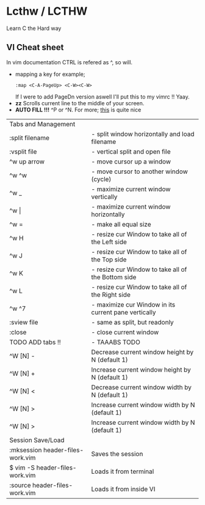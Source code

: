 # Lcthw / LCTHW
Learn C the Hard way


## VI Cheat sheet
In vim documentation CTRL is refered as ^, so will.

* mapping a key for example;
	``` 
	:map <C-A-PageUp> <C-W><C-W>
	```
	If I were to add PageDn version aswell I'll put this to my vimrc !! Yaay.
* **zz** Scrolls current line to the middle of your screen. 
* **AUTO FILL !!!** ^P or ^N. For more; [this](https://www.youtube.com/watch?v=3TX3kV3TICU) is quite nice




<table>
<tr><td>Tabs and Management</td></tr>
<tr><td>:split filename </td><td>- split window horizontally and load filename</td></tr>
<tr><td>:vsplit file </td><td>     - vertical split and open file</td></tr>
<tr><td>^w up arrow </td><td>  - move cursor up a window</td></tr>
<tr><td>^w ^w </td><td>    - move cursor to another window (cycle)</td></tr>
<tr><td>^w _ </td><td>         - maximize current window vertically</td></tr>
<tr><td>^w | </td><td>         - maximize current window horizontally</td></tr>
<tr><td>^w = </td><td>         - make all equal size</td></tr>
<tr><td>^w H </td><td>	       - resize cur Window to take all of the Left side</td></tr>
<tr><td>^w J </td><td>         - resize cur Window to take all of the Top side</td></tr>
<tr><td>^w K </td><td>         - resize cur Window to take all of the Bottom side</td></tr>
<tr><td>^w L </td><td>         - resize cur Window to take all of the Right side</td></tr>
<tr><td>^w ^7 </td><td>         - maximize cur Window in its current pane vertically</td></tr>
<tr><td>:sview file </td><td>      - same as split, but readonly</td></tr>
<tr><td>:close </td><td>           - close current window</td></tr>
<tr><td>TODO ADD tabs !! </td><td>           - TAAABS TODO </td></tr>
<tr><td>^W [N] - </td><td>  Decrease current window height by N (default 1)</td></tr>
<tr><td>^W [N] + </td><td>  Increase current window height by N (default 1)</td></tr>
<tr><td>^W [N] < </td><td>  Decrease current window width by N (default 1)</td></tr>
<tr><td>^W [N] > </td><td>  Increase current window width by N (default 1)</td></tr>
<tr><td>^W [N] > </td><td>  Increase current window width by N (default 1)</td></tr>
<tr><td>Session Save/Load</td></tr>
<tr><td>:mksession header-files-work.vim </td><td> Saves the session</td></tr>
<tr><td>$ vim -S header-files-work.vim   </td><td> Loads it from terminal</td></tr>
<tr><td>:source header-files-work.vim    </td><td> Loads it from inside VI</td></tr>
</table>


